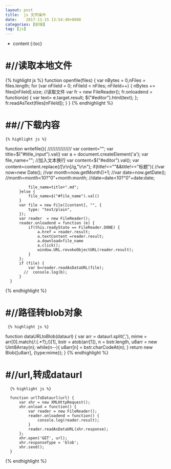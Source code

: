 ```yaml
---
layout: post
title:  js 文件操作
date:    2017-11-15 13:54:40+0800
categories: [前端] 
tag: [js] 
---
```


* content
{:toc}



#//读取本地文件
===============

{% highlight js %}
      function openfile(files) {
          var nBytes = 0,nFiles = files.length;
          for (var nFileId = 0; nFileId < nFiles; nFileId++) {
              nBytes += files[nFileId].size;
              //读取文件
              var fr = new FileReader();
              fr.onloadend = function(e) {
                  var text= e.target.result;
                  $("#editor").html(text);
              };
              fr.readAsText(files[nFileId]);
          }
      }
{% endhighlight %}



##//下载内容
===============
      
    {% highlight js %}
  function writefile(){
          ///////////////
          var content="";
          var title=$("#title_input").val()
          var a = document.createElement('a');
          var file_name="";
          //加入文本换行
          var content=$("#editor").val();
          var content=content.replace(/[\r\n]/g,"\r\n");
          if(title!==""&&title!=="标题"){
              //var now=new Date();
              //var month=now.getMonth()+1;
              //var date=now.getDate();
              //month=month<10?"0"+month:month;
              //date=date<10?"0"+date:date;
      
              file_name=title+".md";
          }else {
              file_name=$("#file_name").val()
          }
          var file = new File([content], "", {
              type: "text/plain",
          });
          var reader  = new FileReader();
          reader.onloadend = function (e) {
              if(this.readyState == FileReader.DONE) {
                  a.href = reader.result;
                  a.textContent =reader.result;
                  a.download=file_name
                  a.click();
                  window.URL.revokeObjectURL(reader.result);
              }
          };
          if (file) {
              var b=reader.readAsDataURL(file);
            //  console.log(b);
          }
      }
{% endhighlight %}


#//路径转blob对象
===============
      
     {% highlight js %}
 function dataURLtoBlob(dataurl) {
          var arr = dataurl.split(','), mime = arr[0].match(/:(.*?);/)[1],
              bstr = atob(arr[1]), n = bstr.length, u8arr = new Uint8Array(n);
          while(n--){
              u8arr[n] = bstr.charCodeAt(n);
          }
          return new Blob([u8arr], {type:mime});
      }
{% endhighlight %}



#//url,转成dataurl
===============
      {% highlight js %}

      function urlToDataurl(url) {
          var xhr = new XMLHttpRequest();
          xhr.onload = function() {
              var reader = new FileReader();
              reader.onloadend = function() {
                  console.log(reader.result);
              }
              reader.readAsDataURL(xhr.response);
          };
          xhr.open('GET', url);
          xhr.responseType = 'blob';
          xhr.send();
      }
{% endhighlight %}
